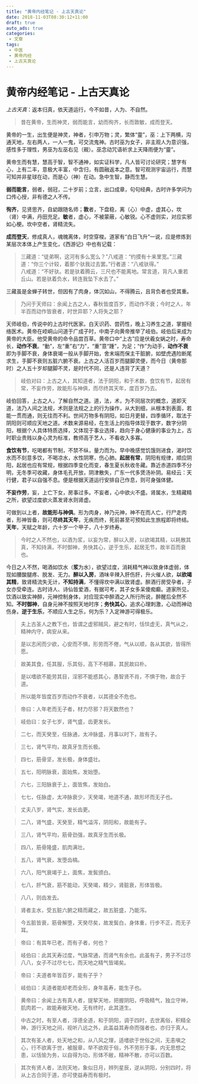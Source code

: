 ```yaml
---
title: "黄帝内经笔记 - 上古天真论"
date: 2018-11-03T08:30:12+11:00
draft: true
auto_ads: true
categories:
 - 文章
tags:
 - 中医
 - 黄帝内经
 - 上古天真论
---
```

# 黄帝内经笔记 - 上古天真论

_上古天真_：返本归真，依天道运行，今不如昔，人为、不自然。

> 昔在黄帝，生而神灵，弱而能言，幼而徇齐，长而敦敏，成而登天。

黄帝的一生，出生便是神灵，神者，引申万物；灵，繁体“靈”，巫：上下两横，沟通天地，左右两人，一人一鬼，可交流鬼神。古时巫为女子，非主观人为意识强，感性多于理性，男巫为左巫右见（觋）。巫念动咒语祈求上天降雨便为“靈”。

黄帝生而有慧，慧高于智，智不通神，如实证科学，凡人皆可讨论研究；慧字有心，上有二丰，意极大丰富，中含归，有圆融返本之意。智可观测宇宙运行，而慧可知并非星球在动，而是心（神）在动。急中生智，静而生慧。

**弱而能言**，弱者，弱冠，二十岁前；立言，出口成章，句句经典，古时许多学问为口传心授，非有德之人不传。

**徇齐**，见贤思齐，自幼跟随名师；**敦**者，下盘稳，离（心）中虚，虚其心，坎（肾）中满，丹田充足。**敏**者，虚心，不被蒙蔽，心敏锐。心不虚则实，对应实邪如心梗。坎中空者，肾精流失。

**成而登天**，修成真人，魂魄离体，时空穿梭。道家有“白日飞升”一说，应是修炼到某层次本体上产生变化，《西游记》中也有记载：

> 三藏道：“徒弟啊，这河有多么宽么？”八戒道：“约摸有十来里宽。”三藏道：“你三个计较，着那个驮我过去罢。”行者道：“八戒驮得。”  
> 八戒道：“不好驮。若是驮着腾云，三尺也不能离地。常言道，背凡人重若丘山。若是驮着负水，转连我坠下水去了。”

三藏虽是金蝉子转世，但因有了肉身，体沉如山，不得腾云，且背负者也受其重。

> 乃问于天师曰：余闻上古之人，春秋皆度百岁，而动作不衰；今时之人，年半百而动作皆衰者，时世异耶？人将失之耶？

天师岐伯，传说中的上古时代医家。白天识药、尝药性，晚上习养生之道，掌握经络医术。黄帝在崆峒山问道于广成子时，中南子向黄帝推举了岐伯。岐伯后来成为黄帝的大臣。他受黄帝的命令品尝百草。黄帝口中“上古”应是伏羲女娲之时，寿命长，**动作不衰**。“動”，左“重”右“力”，“重”意“踵”，为足；“作”为动手，**动作不衰**即为手脚不衰，身体衰竭一般从手脚开始，舍末端而保主干脏腑，如壁虎遇险断尾求生，手脚不衰则五脏六腑不衰。上古之人活百岁而腿脚灵便，而今日（黄帝那时）之人五十岁却腿脚不灵，是时代不同，还是人违背了天道？

> 岐伯对曰：上古之人，其知道者，法于阴阳，和于术数，食饮有节，起居有常，不妄作劳，故能形与神俱，而尽终其天年，度百岁乃去。

岐伯回答，上古之人，了解自然之道。道，法，术，为不同层次的概念，道即天道，法乃人间之法规，术则是法规之上的行为操作，从大到细，从根本到表面，若能一贯而通，则无往而不利。世间万物多有阴阳，如日月更替，四季循环，取法于阴阳则可顺应天地之道。术数来源易经，在生活上的指导体现于数字，数字分阴阳，根据个人具体特质选择，又体现于事业选择，趋向于身心健康的事业为上，古时职业贵贱以身心灵为标准，教师高于艺人，不看收入多寡。

**食饮有节**，吃喝都有节制，不禁不纵，量力而为。早中晚感觉饥饿则进食，渴时饮水而不刻意多饮，不喝凉水，水性阴寒，伤心肺。**起居有常**，阴阳有规律，顺应阴阳，起居也应有常规，根据四季变化而变，春生夏长秋收冬藏。靠近赤道四季不分明，无冬季可收藏，身体毛孔开放，阴津散失，广东一代多煲汤补阴。易经云：天行健，君子以自强不息。便是根据天道运行安排自己作息，则可身强体健。

**不妄作劳**，妄，上亡下女，房事过多。不妄者，心中欲火不盛。肾属水，生精藏精之所，欲望过度欲火蒸发肾水则肾虚。

可做到以上者，**故能形与神俱**。形为肉身，神乃元神，神不在而人亡，行尸走肉者，形神皆备，则可**尽终其天年**，无疾而终，死前甚至可预知此生旅程即将终结。**天年**，天赋之年龄，六十岁一个甲子，八十岁终寿。

> 今时之人不然也，以酒为浆，以妄为常，醉以入房，以欲竭其精，以耗散其真，不知持满，不时御神，务快其心，逆于生乐，起居无节，故半百而衰也。

今日之人不然，喝酒如饮水（**浆**为水），欲望过度，消耗精气神以致身体虚弱，体现如腰酸腿疼、脱发、无力。**醉以入房**，酒味辛辣入肝伤肝，升火催人欲，**以欲竭其精**，致肾精流失无计，**不知持满**，不懂得坎中满以致肾虚。醉酒行房受孕者，子女亦受牵连。古时诗人、诗仙皆爱酒，有据可考，其子女多呆傻痴癫。道家所见，饮酒以致实神醉，元神控制身体，对应现实中醉酒之人所行所说，醉醒后全然不知。**不时御神**，自身元神不按照天地时序；**务快其心**，追求心理刺激，心动而神动伤身。**逆于生乐**，不顺应人生之乐，何为乐？入定神游可得极乐。

> 夫上古圣人之教下也，皆谓之虚邪贼风，避之有时，恬惔虚无，真气从之，精神内守，病安从来。

> 是以志闲而少欲，心安而不惧，形劳而不倦，气从以顺，各从其欲，皆得所愿。

> 故美其食，任其服，乐其俗，高下不相慕，其民故曰朴。

> 是以嗜欲不能劳其目，淫邪不能惑其心，愚智贤不肖，不惧于物，故合于道。

> 所以能年皆度百岁而动作不衰者，以其德全不危也。

> 帝曰：人年老而无子者，材力尽邪？将天数然也？

> 岐伯曰：女子七岁，肾气盛，齿更发长。

> 二七，而天癸至，任脉通，太冲脉盛，月事以时下，故有子。

> 三七，肾气平均，故真牙生而长极。

> 四七，筋骨坚，发长极，身体盛壮。

> 五七，阳明脉衰，面始焦，发始堕。

> 六七，三阳脉衰于上，面皆焦，发始白。

> 七七，任脉虚，太冲脉衰少，天癸竭，地道不通，故形坏而无子也。

> 丈夫八岁，肾气实，发长齿更。

> 二八，肾气盛，天癸至，精气溢泻，阴阳和，故能有子。

> 三八，肾气平均，筋骨劲强，故真牙生而长极。

> 四八，筋骨隆盛，肌肉满壮。

> 五八，肾气衰，发堕齿槁。

> 六八，阳气衰竭于上，面焦，发鬓颁白。

> 七八，肝气衰，筋不能动，天癸竭，精少，肾脏衰，形体皆极。

> 八八，则齿发去。

> 肾者主水，受五脏六腑之精而藏之，故五脏盛，乃能泻。

> 今五脏皆衰，筋骨解堕，天癸尽矣，故发鬓白，身体重，行步不正，而无子耳。

> 帝曰：有其年已老，而有子者，何也？

> 岐伯曰：此其天寿过度，气脉常通，而肾气有余也。此虽有子，男子不过尽八八，女子不过尽七七，而天地之精气皆竭矣。

> 帝曰：夫道者年皆百岁，能有子乎？

> 岐伯曰：夫道者能却老而全形，身年虽寿，能生子也。 

> 黄帝曰：余闻上古有真人者，提挈天地，把握阴阳，呼吸精气，独立守神，肌肉若一，故能寿敝天地，无有终时，此其道生。 

> 中古之时，有至人者，淳德全道，和于阴阳，调于四时，去世离俗，积精全神，游行天地之间，视听八远之外，此盖益其寿命而强者也，亦归于真人。

> 其次有圣人者，处天地之和，从八风之理，适嗜欲于世俗之间，无恚嗔之心，行不欲离于世，被服章，举不欲观于俗，外不劳形于事，内无思想之患，以恬愉为务，以自得为功，形体不敝，精神不散，亦可以百数。

> 其次有贤人者，法则天地，象似日月，辨列星辰，逆从阴阳，分别四时，将从上古合同于道，亦可使益寿而有极时。